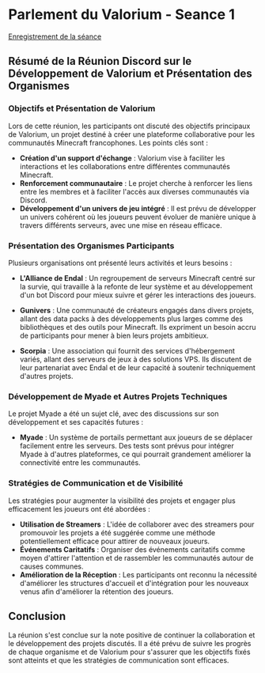 # Parlement du Valorium - Seance 1

[Enregistrement de la séance](https://www.youtube.com/watch?v=gGs9Mt4QJmc)

## Résumé de la Réunion Discord sur le Développement de Valorium et Présentation des Organismes

### Objectifs et Présentation de Valorium

Lors de cette réunion, les participants ont discuté des objectifs principaux de Valorium, un projet destiné à créer une plateforme collaborative pour les communautés Minecraft francophones. Les points clés sont :
- **Création d'un support d'échange** : Valorium vise à faciliter les interactions et les collaborations entre différentes communautés Minecraft.
- **Renforcement communautaire** : Le projet cherche à renforcer les liens entre les membres et à faciliter l'accès aux diverses communautés via Discord.
- **Développement d'un univers de jeu intégré** : Il est prévu de développer un univers cohérent où les joueurs peuvent évoluer de manière unique à travers différents serveurs, avec une mise en réseau efficace.

### Présentation des Organismes Participants

Plusieurs organisations ont présenté leurs activités et leurs besoins :

- **L'Alliance de Endal** : Un regroupement de serveurs Minecraft centré sur la survie, qui travaille à la refonte de leur système et au développement d'un bot Discord pour mieux suivre et gérer les interactions des joueurs.

- **Gunivers** : Une communauté de créateurs engagés dans divers projets, allant des data packs à des développements plus larges comme des bibliothèques et des outils pour Minecraft. Ils expriment un besoin accru de participants pour mener à bien leurs projets ambitieux.

- **Scorpia** : Une association qui fournit des services d'hébergement variés, allant des serveurs de jeux à des solutions VPS. Ils discutent de leur partenariat avec Endal et de leur capacité à soutenir techniquement d'autres projets.

### Développement de Myade et Autres Projets Techniques

Le projet Myade a été un sujet clé, avec des discussions sur son développement et ses capacités futures :
- **Myade** : Un système de portails permettant aux joueurs de se déplacer facilement entre les serveurs. Des tests sont prévus pour intégrer Myade à d'autres plateformes, ce qui pourrait grandement améliorer la connectivité entre les communautés.

### Stratégies de Communication et de Visibilité

Les stratégies pour augmenter la visibilité des projets et engager plus efficacement les joueurs ont été abordées :
- **Utilisation de Streamers** : L'idée de collaborer avec des streamers pour promouvoir les projets a été suggérée comme une méthode potentiellement efficace pour attirer de nouveaux joueurs.
- **Événements Caritatifs** : Organiser des événements caritatifs comme moyen d'attirer l'attention et de rassembler les communautés autour de causes communes.
- **Amélioration de la Réception** : Les participants ont reconnu la nécessité d'améliorer les structures d'accueil et d'intégration pour les nouveaux venus afin d'améliorer la rétention des joueurs.

## Conclusion

La réunion s'est conclue sur la note positive de continuer la collaboration et le développement des projets discutés. Il a été prévu de suivre les progrès de chaque organisme et de Valorium pour s'assurer que les objectifs fixés sont atteints et que les stratégies de communication sont efficaces.